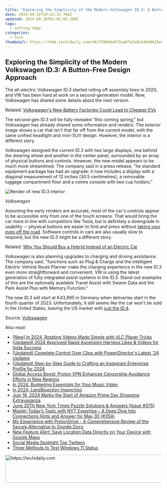 ```yaml
---
title: "Exploring the Simplicity of the Modern Volkswagen ID.3: A Button-Free Design Approach"
date: 2024-09-12T20:21:33.706Z
updated: 2024-09-18T01:01:03.200Z
tags:
  - cutting-edge
categories:
  - tech
thumbnail: https://thmb.techidaily.com/d63759b0de073aa0fe2a9e240d0626e991d2055a110a13a7ea5ba7a42e20218a.jpg
---
```


## Exploring the Simplicity of the Modern Volkswagen ID.3: A Button-Free Design Approach

The all-electric Volkswagen ID.3 started rolling off assembly lines in 2020, and VW has been hard at work on a second-generation model. Now, Volkswagen has shared some details about the next version.

Related: [Volkswagen's New Battery Factories Could Lead to Cheaper EVs](https://screen-mirroring-recording.techidaily.com/updated-epic-browser-recording-tools-for-the-ultimate-surfers-dream-for-2024/) 

 The second-gen ID.3 will be fully revealed "this coming spring," but Volkswagen has already shared some information and renders. The exterior image shows a car that isn't that far off from the current model, with the same unified headlight and mini-SUV design. However, the interior is a different story.

 Volkswagen designed the current ID.3 with two large displays, one behind the steering wheel and another in the center panel, surrounded by an array of physical buttons and controls. However, the new model appears to be much more streamlined. The company said in a press release, "he standard equipment package has had an upgrade: it now includes a display with a diagonal measurement of 12 inches (30.5 centimetres), a removable luggage compartment floor and a centre console with two cup holders."

![Render of new ID.3 interior](https://static1.howtogeekimages.com/wordpress/wp-content/uploads/2022/12/VW-interior.jpg) 

_Volkswagen_

 Assuming the early renders are accurate, most of the car's controls appear to be accessible only from one of the touch screens. That would bring the car more in line with competitors like Tesla, but is definitely a downgrade in usability -- physical buttons are easier to find and press without [taking your eyes off the road](https://slate.com/business/2021/09/infotainment-tesla-mercedes-ford-volvo-distraction.html). Software controls in cars are also usually slow to respond, but the new ID.3 might be a different story.

Related: [Why You Should Buy a Hybrid Instead of an Electric Car](https://facebook-record-videos.techidaily.com/new-optimizing-youtube-closures-a-comprehensive-guide-to-crafting-effective-end-screens-and-cards/) 

 Volkswagen is also planning upgrades to charging and driving assistance. The company said, "functions such as Plug & Charge and the intelligent Electric Vehicle Route Planner make the charging experience in the new ID.3 even more straightforward and convenient. VW is using the latest generation of fully integrated assist systems in the ID.3\. Stand-out examples of this are the optionally available Travel Assist with Swarm Data and the Park Assist Plus with Memory Function."

 The new ID.3 will start at €43,995 in Germany when deliveries start in the fourth quarter of 2023\. Unfortunately, it still seems like the car won't be sold in the United States, leaving the US market with [just the ID.4](https://www.vw.com/en/models/id-4.html).

 Source: [Volkswagen](https://www.volkswagen-newsroom.com/en/press-releases/the-new-id3-is-ready-and-raring-to-go-15348)

<ins class="adsbygoogle"
     style="display:block"
     data-ad-format="autorelaxed"
     data-ad-client="ca-pub-7571918770474297"
     data-ad-slot="1223367746"></ins>

<ins class="adsbygoogle"
     style="display:block"
     data-ad-client="ca-pub-7571918770474297"
     data-ad-slot="8358498916"
     data-ad-format="auto"
     data-full-width-responsive="true"></ins>

<span class="atpl-alsoreadstyle">Also read:</span>
<div><ul>
<li><a href="https://desktop-recording.techidaily.com/new-in-2024-rotating-videos-made-simple-with-vlc-player-tricks/"><u>[New] In 2024, Rotating Videos Made Simple with VLC Player Tricks</u></a></li>
<li><a href="https://instagram-videos.techidaily.com/updated-2024-approved-rapid-ascension-harness-likes-and-videos-for-insta-success/"><u>[Updated] 2024 Approved Rapid Ascension Harness Likes & Videos for Insta Success</u></a></li>
<li><a href="https://extra-information.techidaily.com/updated-complete-control-over-clips-with-powerdirectors-latest-24-updates/"><u>[Updated] Complete Control Over Clips with PowerDirector's Latest '24 Updates</u></a></li>
<li><a href="https://instagram-clips.techidaily.com/updated-step-by-step-guide-to-crafting-an-instagram-enterprise-profile-for-2024/"><u>[Updated] Step-by-Step Guide to Crafting an Instagram Enterprise Profile for 2024</u></a></li>
<li><a href="https://some-skills.techidaily.com/global-access-boost-proton-vpn-enhances-censorship-avoidance-efforts-in-new-regions/"><u>Global Access Boost: Proton VPN Enhances Censorship Avoidance Efforts in New Regions</u></a></li>
<li><a href="https://extra-information.techidaily.com/in-2024-budgeting-essentials-for-your-music-video/"><u>In 2024, Budgeting Essentials for Your Music Video</u></a></li>
<li><a href="https://on-screen-recording.techidaily.com/in-2024-lensbisection-inspection/"><u>In 2024, LensBisection Inspection</u></a></li>
<li><a href="https://some-skills.techidaily.com/july-16-2024-marks-the-start-of-amazon-prime-day-shopping-extravaganza/"><u>July 16, 2024 Marks the Start of Amazon Prime Day Shopping Extravaganza</u></a></li>
<li><a href="https://some-skills.techidaily.com/june-20th-new-york-times-puzzle-solutions-and-answers-issue-375/"><u>June 20Th New York Times Puzzle Solutions & Answers (Issue #375)</u></a></li>
<li><a href="https://some-skills.techidaily.com/master-todays-topic-with-nyt-expertise-a-deep-dive-into-connections-hints-and-answer-for-may-30-354/"><u>Master Today’s Topic with NYT Expertise – A Deep Dive Into Connections Hints and Answer for May 30 (#354)</u></a></li>
<li><a href="https://some-skills.techidaily.com/my-experience-with-protondrive-a-comprehensive-review-of-the-secure-alternative-to-google-docs/"><u>My Experience with ProtonDrive - A Comprehensive Review of the Secure Alternative to Google Docs</u></a></li>
<li><a href="https://some-skills.techidaily.com/new-feature-alert-save-location-data-directly-on-your-device-with-google-maps/"><u>New Feature Alert: Save Location Data Directly on Your Device with Google Maps</u></a></li>
<li><a href="https://twitter-videos.techidaily.com/social-media-spotlight-top-twitters/"><u>Social Media Spotlight Top Twitters</u></a></li>
<li><a href="https://win11-tips.techidaily.com/three-methods-to-test-windows-11-status/"><u>Three Methods to Test Windows 11 Status</u></a></li>
</ul></div>

<!-- affiliate ads begin -->
<a href="https://ephamedtechinc.pxf.io/c/5597632/2137221/26400" target="_top" id="2137221">
  <img src="//a.impactradius-go.com/display-ad/26400-2137221" border="0" alt="https://techidaily.com" width="728" height="90"/>
</a>
<img height="0" width="0" src="https://ephamedtechinc.pxf.io/i/5597632/2137221/26400" style="position:absolute;visibility:hidden;" border="0" />
<!-- affiliate ads end -->

